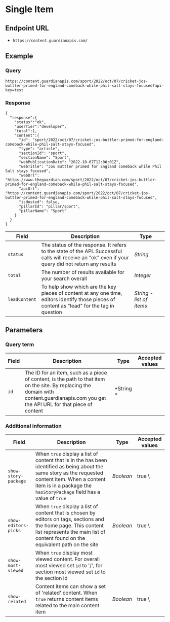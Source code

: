Single Item
=======

## Endpoint URL
* `https://content.guardianapis.com/`

## Example

### Query

`https://content.guardianapis.com/sport/2022/oct/07/cricket-jos-buttler-primed-for-england-comeback-while-phil-salt-stays-focused?api-key=test`

### Response

    {
      "response":{
        "status":"ok",
        "userTier":"developer",
        "total":1,
        "content":{
          "id": "sport/2022/oct/07/cricket-jos-buttler-primed-for-england-comeback-while-phil-salt-stays-focused",
          "type": "article",
          "sectionId": "sport",
          "sectionName": "Sport",
          "webPublicationDate": "2022-10-07T12:00:01Z",
          "webTitle": "Jos Buttler primed for England comeback while Phil Salt stays focused",
          "webUrl": "https://www.theguardian.com/sport/2022/oct/07/cricket-jos-buttler-primed-for-england-comeback-while-phil-salt-stays-focused",
          "apiUrl": "https://content.guardianapis.com/sport/2022/oct/07/cricket-jos-buttler-primed-for-england-comeback-while-phil-salt-stays-focused",
          "isHosted": false,
          "pillarId": "pillar/sport",
          "pillarName": "Sport"
        }
      }
    }

Field  | Description | Type |  |
------ | ----------- | ---- |--|
`status` | The status of the response. It refers to the state of the API. Successful calls will receive an "ok" even if your query did not return any results |  *String*
`total` |  The number of results available for your search overall | *Integer*
`leadContent` |   To help show which are the key pieces of content at any one time, editors identify those pieces of content as "lead" for the tag in question | *String - list of items*

## Parameters

### Query term

| Field | Description                                                                                                                                                                               | Type      | Accepted values |
|-------|-------------------------------------------------------------------------------------------------------------------------------------------------------------------------------------------|-----------|-----------------|
| `id`  | The ID for an item, such as a piece of content, is the path to that item on the site. By replacing the domain with content.guardianapis.com you get the API URL for that piece of content | *String * |                 |

### Additional information

| Field                | Description                                                                                                                                                                                                                 | Type      | Accepted values |
|----------------------|-----------------------------------------------------------------------------------------------------------------------------------------------------------------------------------------------------------------------------|-----------|-----------------|
| `show-story-package` | When `true` display a list of content that is in the has been identified as being about the same story as the requested content item. When a content item is in a package the `hasStoryPackage` field has a value of `true` | *Boolean* | true \          | false
| `show-editors-picks` | When `true` display a list of content that is chosen by editors on tags, sections and the home page. This content list represents the main list of content found on the equivalent path on the site                         | *Boolean* | true \          | false
| `show-most-viewed`   | When `true` display most viewed content. For overall most viewed set `id` to '/', for section most viewed set `id` to the section id                                                                                        |           |                 |
| `show-related`       | Content items can show a set of 'related' content. When `true` returns content items related to the main content item                                                                                                       | *Boolean* | true \          | false


